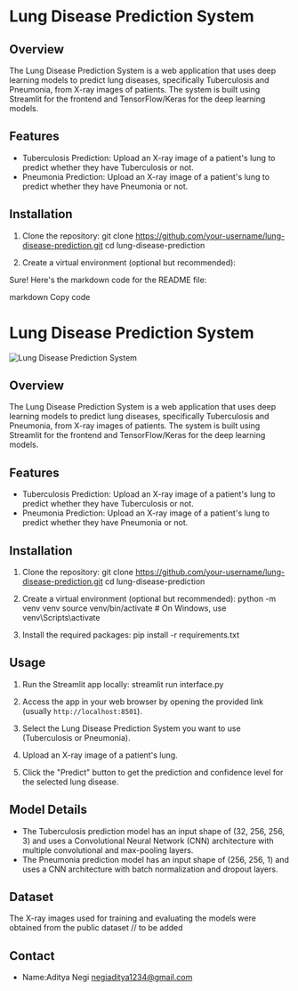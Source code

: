 
# Lung Disease Prediction System


## Overview
The Lung Disease Prediction System is a web application that uses deep learning models to predict lung diseases, specifically Tuberculosis and Pneumonia, from X-ray images of patients. The system is built using Streamlit for the frontend and TensorFlow/Keras for the deep learning models.

## Features
- Tuberculosis Prediction: Upload an X-ray image of a patient's lung to predict whether they have Tuberculosis or not.
- Pneumonia Prediction: Upload an X-ray image of a patient's lung to predict whether they have Pneumonia or not.

## Installation
1. Clone the repository:
git clone https://github.com/your-username/lung-disease-prediction.git
cd lung-disease-prediction


2. Create a virtual environment (optional but recommended):

Sure! Here's the markdown code for the README file:

markdown
Copy code
# Lung Disease Prediction System

![Lung Disease Prediction System](link-to-your-image)

## Overview
The Lung Disease Prediction System is a web application that uses deep learning models to predict lung diseases, specifically Tuberculosis and Pneumonia, from X-ray images of patients. The system is built using Streamlit for the frontend and TensorFlow/Keras for the deep learning models.

## Features
- Tuberculosis Prediction: Upload an X-ray image of a patient's lung to predict whether they have Tuberculosis or not.
- Pneumonia Prediction: Upload an X-ray image of a patient's lung to predict whether they have Pneumonia or not.

## Installation
1. Clone the repository:
git clone https://github.com/your-username/lung-disease-prediction.git
cd lung-disease-prediction

2. Create a virtual environment (optional but recommended):
python -m venv venv
source venv/bin/activate # On Windows, use venv\Scripts\activate


3. Install the required packages:
pip install -r requirements.txt


## Usage
1. Run the Streamlit app locally:
streamlit run interface.py


2. Access the app in your web browser by opening the provided link (usually `http://localhost:8501`).

3. Select the Lung Disease Prediction System you want to use (Tuberculosis or Pneumonia).

4. Upload an X-ray image of a patient's lung.

5. Click the "Predict" button to get the prediction and confidence level for the selected lung disease.

## Model Details
- The Tuberculosis prediction model has an input shape of (32, 256, 256, 3) and uses a Convolutional Neural Network (CNN) architecture with multiple convolutional and max-pooling layers.
- The Pneumonia prediction model has an input shape of (256, 256, 1) and uses a CNN architecture with batch normalization and dropout layers.

## Dataset
The X-ray images used for training and evaluating the models were obtained from the public dataset // to be added


## Contact
- Name:Aditya Negi negiaditya1234@gmail.com

